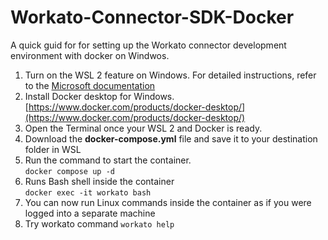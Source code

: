 # Workato-Connector-SDK-Docker
A quick guid for for setting up the Workato connector development environment with docker on Windwos.

1. Turn on the WSL 2 feature on Windows. For detailed instructions, refer to the [Microsoft documentation](https://learn.microsoft.com/en-us/windows/wsl/install)
2. Install Docker desktop for Windows. [https://www.docker.com/products/docker-desktop/](https://www.docker.com/products/docker-desktop/)
3. Open the Terminal once your WSL 2 and Docker is ready.
4. Download the **docker-compose.yml** file and save it to your destination folder in WSL
6. Run the command to start the container.<br>
`
docker compose up -d
`
7. Runs Bash shell inside the container<br>
`
docker exec -it workato bash
`
8. You can now run Linux commands inside the container as if you were logged into a separate machine
9. Try workato command
    `
   workato help
   `
